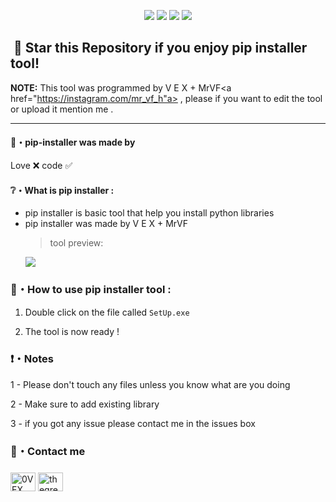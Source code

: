 <p align="center">
  <img src="https://img.shields.io/github/languages/top/0VEX/py-to-exe?style=flat-square">
  <img src="https://img.shields.io/github/last-commit/0VEX/py-to-exe?style=flat-square">
  <img src="https://img.shields.io/github/stars/0VEX/py-to-exe?color=%23daff00&label=Stars&style=flat-square">
  <img src="https://img.shields.io/github/forks/0VEX/py-to-exe?color=%23daff00&label=Forks&style=flat-square">
</p>

## ‎ ‎ ‎ ‎ ‎ ‎ ‎ ‎ ‎ ‎ ‎ ‎ ‎ ‎ 🌟 Star this Repository if you enjoy pip installer tool!

**NOTE:** This tool was programmed by V E X + MrVF<a href="https://instagram.com/mr_vf_h"a> , please if you want to edit the tool or upload it mention me .

---

#### 🖤・pip-installer was made by

Love ❌ code ✅

#### ❔・What is pip installer :

- pip installer is basic tool that help you install python libraries
- pip installer was made by V E X + MrVF
  > tool preview:
  <p align="left"><img src="https://g.top4top.io/p_2301xg1nd1.gif">
  
### 📁・How to use pip installer tool :
  
1. Double click on the file called `SetUp.exe`
  
2. The tool is now ready !
  
### ❗・Notes

1 - Please don't touch any files unless you know what are you doing
  
2 - Make sure to add existing library 

3 - if you got any issue please contact me in the issues box
  
### 💠・Contact me
<h3 align="left"></h3>
<p align="left">
<a href="https://instagram.com/thegreatvex" target="blank"><img align="center" src="https://raw.githubusercontent.com/rahuldkjain/github-profile-readme-generator/master/src/images/icons/Social/instagram.svg" alt="0VEX" height="30" width="40" /></a>
<a href="https://t.me/thegreatvx" target="blank"><img align="center" src="https://upload.wikimedia.org/wikipedia/commons/8/82/Telegram_logo.svg" alt="thegreatvx" height="30" width="40" /></a>

